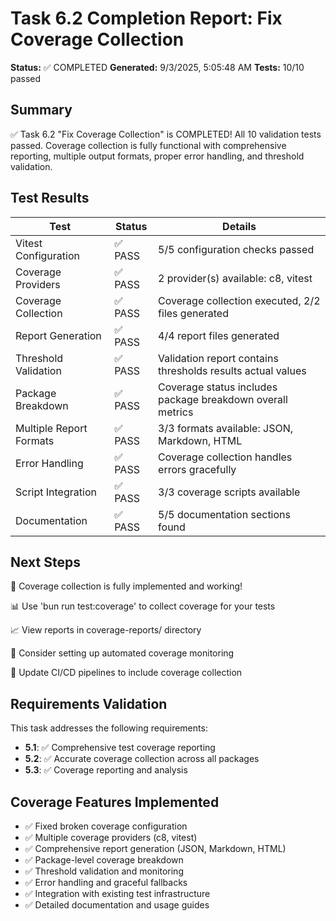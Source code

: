 # Task 6.2 Completion Report: Fix Coverage Collection

**Status:** ✅ COMPLETED
**Generated:** 9/3/2025, 5:05:48 AM
**Tests:** 10/10 passed

## Summary

✅ Task 6.2 "Fix Coverage Collection" is COMPLETED! All 10 validation tests passed. Coverage collection is fully functional with comprehensive reporting, multiple output formats, proper error handling, and threshold validation.

## Test Results

| Test | Status | Details |
|------|--------|----------|
| Vitest Configuration | ✅ PASS | 5/5 configuration checks passed |
| Coverage Providers | ✅ PASS | 2 provider(s) available: c8, vitest |
| Coverage Collection | ✅ PASS | Coverage collection executed, 2/2 files generated |
| Report Generation | ✅ PASS | 4/4 report files generated |
| Threshold Validation | ✅ PASS | Validation report contains thresholds results actual values |
| Package Breakdown | ✅ PASS | Coverage status includes package breakdown overall metrics |
| Multiple Report Formats | ✅ PASS | 3/3 formats available: JSON, Markdown, HTML |
| Error Handling | ✅ PASS | Coverage collection handles errors gracefully |
| Script Integration | ✅ PASS | 3/3 coverage scripts available |
| Documentation | ✅ PASS | 5/5 documentation sections found |

## Next Steps

🎉 Coverage collection is fully implemented and working!

📊 Use 'bun run test:coverage' to collect coverage for your tests

📈 View reports in coverage-reports/ directory

🔄 Consider setting up automated coverage monitoring

📝 Update CI/CD pipelines to include coverage collection

## Requirements Validation

This task addresses the following requirements:

- **5.1**: ✅ Comprehensive test coverage reporting
- **5.2**: ✅ Accurate coverage collection across all packages
- **5.3**: ✅ Coverage reporting and analysis

## Coverage Features Implemented

- ✅ Fixed broken coverage configuration
- ✅ Multiple coverage providers (c8, vitest)
- ✅ Comprehensive report generation (JSON, Markdown, HTML)
- ✅ Package-level coverage breakdown
- ✅ Threshold validation and monitoring
- ✅ Error handling and graceful fallbacks
- ✅ Integration with existing test infrastructure
- ✅ Detailed documentation and usage guides
